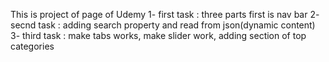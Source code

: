 This is project of page of Udemy
1- first task : three parts first is nav bar
2- secnd task : adding search property and read from json(dynamic content)
3- third task : make tabs works, make slider work, adding section of top categories
